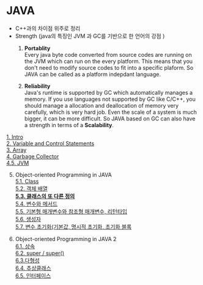 # JAVA

* C++과의 차이점 위주로 정리
* Strength  (java의 특징인 JVM 과 GC를 기반으로 한 언어의 강점 )  
  1) **Portablity**   
  Every java byte code converted from source codes are running on the JVM which can run on the every platform. This means that you don't need to modify source codes to fit into a specific plaform. So JAVA can be called as a platform indepdant language.
  
  2) **Reliability**  
  Java's runtime is supported by GC which automatically manages a memory. If you use languages not supported by GC like C/C++, you should manage a allocation and deallocation of memory very carefully, which is very hard job. Even the scale of a system is much bigger, it can be more difficult. So JAVA based on GC can also have a strength in terms of a **Scalability**.   
  

[1. Intro ](/contents/languages/JAVA/Intro.md)  
[2. Variable and Control Statements ](/contents/languages/JAVA/Variable_and_ControlStatement.md)  
[3. Array ](/contents/languages/JAVA/Array.md)  
[4. Garbage Collector ](/contents/languages/JAVA/GC.md)  
[4.5. JVM](/contents/languages/JAVA/JVM.md)  

5. Object-oriented Programming in JAVA  
[5.1. Class ](/contents/languages/JAVA/Class.md)  
[5.2. 객체 배열](/contents/languages/JAVA/object_array.md)  
**[5.3. 클래스의 또 다른 정의](/contents/languages/JAVA/another_defination.md)**   
[5.4. 변수와 메서드](/contents/languages/JAVA/variable_and_method.md)  
[5.5. 기본형 매개변수와 참조형 매개변수, 리턴타입](/contents/languages/JAVA/param_and_return.md)  
[5.6. 생성자](/contents/languages/JAVA/constructor.md)  
[5.7. 변수 초기화(기본값, 명시적 초기화, 초기화 블록](/contents/languages/JAVA/initializatoin.md)  


6. Object-oriented Programming in JAVA  2  
[6.1. 상속](/contents/languages/JAVA/inheritance.md)  
[6.2. super / super()](/contents/languages/JAVA/super.md)  
[6.3.다형성](/contents/languages/JAVA/Polymorphism.md)  
[6.4. 추상클래스](/contents/languages/JAVA/abstract_class.md)  
[6.5. 인터페이스]((/contents/languages/JAVA/interface.md))  




